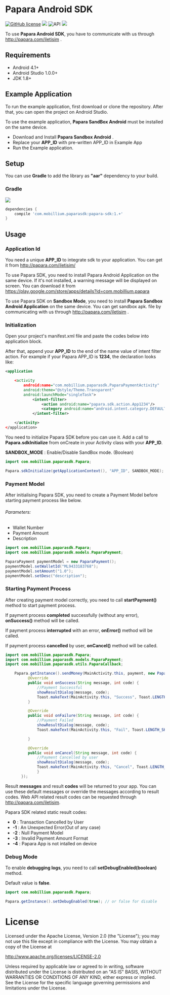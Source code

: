# Papara Android SDK

[![GitHub license](https://img.shields.io/github/license/dcendents/android-maven-gradle-plugin.svg)](http://www.apache.org/licenses/LICENSE-2.0.html)
![](https://img.shields.io/badge/platform-android-green.svg)
![API](https://img.shields.io/badge/API-16%2B-brightgreen.svg?style=flat)
![](https://img.shields.io/badge/Gradle-v2.2.1-red.svg)



To use  **Papara Android SDK**, you have to communicate with us through http://papara.com/iletisim .


## Requirements

- Android  4.1+
- Android Studio 1.0.0+
- JDK 1.8+


## Example Application

To run the example application, first download or clone the repository. After that, you can open the project on Android Studio.

To use the example application, **Papara SandBox Android**  must be installed on the same device.

* Download and Install **Papara Sandbox Android** .
* Replace your **APP_ID**  with pre-written APP_ID in Example App
* Run the Example application.

## Setup
You can use **Gradle** to add the library as **"aar"**  dependency to your build.


### Gradle
![](https://img.shields.io/badge/Gradle-v2.2.1-red.svg)
```groovy
dependencies {
    compile 'com.mobillium.paparasdk:papara-sdk:1.+'
}
```

## Usage

### Application Id

You need a unique **APP_ID** to integrate sdk to your application. You can get it from
http://papara.com/iletisim/ 

To use Papara SDK, you need to install Papara Android Application on the same device. If it's not installed, a warning message will be displayed on screen. You can download it from https://play.google.com/store/apps/details?id=com.mobillium.papara 

To use Papara SDK on **Sandbox Mode**, you need to install **Papara Sandbox Android Application** on the same device.  You can get sandbox apk. file by communicating with us through http://papara.com/iletisim .



### Initialization

Open your project's manifest.xml file and paste the codes below into application block. 

After that, append your **APP_ID** to the end of the name value of intent filter action. For example if your Papara APP_ID is **1234**, the declaration looks like:

```xml
<application

    <activity 
        android:name="com.mobillium.paparasdk.PaparaPaymentActivity"
        android:theme="@style/Theme.Transparent"
        android:launchMode="singleTask">
            <intent-filter>
                <action android:name="papara.sdk.action.App1234"/>
                <category android:name="android.intent.category.DEFAULT"/>
            </intent-filter>

    </activity>
</application>
```

You need to initialize Papara SDK before you can use it. Add a call to **Papara.sdkInitialize** from onCreate in your Activity class with your **APP_ID**.


**SANDBOX_MODE** : Enable/Disable SandBox mode. (Boolean)

```java
import com.mobillium.paparasdk.Papara;

Papara.sdkInitialize(getApplicationContext(), "APP_ID", SANDBOX_MODE);
```

### Payment Model

After initialising Papara SDK, you need to create a Payment Model before starting payment process like below.

###### Parameters: 
* Wallet Number
* Payment Amount
* Description

```java
import com.mobillium.paparasdk.Papara;
import com.mobillium.paparasdk.models.PaparaPayment;

PaparaPayment paymentModel = new PaparaPayment();
paymentModel.setWalletId("ML9433183768");
paymentModel.setAmount("1.0");
paymentModel.setDesc("description");
```

### Starting Payment Process

After creating payment model correctly, you need to call **startPayment()** method to start payment process.

If payment process **completed** successfully (without any error), **onSuccess()** method will be called.

If payment process **interrupted** with an error, **onError()** method will be called.

If payment process **cancelled** by user, **onCancel()** method will be called.



```java
import com.mobillium.paparasdk.Papara;
import com.mobillium.paparasdk.models.PaparaPayment;
import com.mobillium.paparasdk.utils.PaparaCallback;

    Papara.getInstance().sendMoney(MainActivity.this, payment, new PaparaCallback() {
          @Override
          public void onSuccess(String message, int code) {
              //Payment Successful
              showResultDialog(message, code);
              Toast.makeText(MainActivity.this, "Success", Toast.LENGTH_SHORT).show();
          }

          @Override
          public void onFailure(String message, int code) {
              //Payment Failed
              showResultDialog(message, code);
              Toast.makeText(MainActivity.this, "Fail", Toast.LENGTH_SHORT).show();

          }

          @Override
          public void onCancel(String message, int code) {
              //Payment Cancelled by user
              showResultDialog(message, code);
              Toast.makeText(MainActivity.this, "Cancel", Toast.LENGTH_SHORT).show();
              }
       });
```
Result **messages** and result **codes** will be returned to your app. You can use these default messages or override the messages according to result codes. Web API related result codes can be requested through http://papara.com/iletisim.

Papara SDK related static result codes:

 - **0** : Transaction Cancelled by User 
 - **-1** : An Unexpected Error(Out of any case) 
 - **-2** : Null Payment Model 
 - **-3** : Invalid Payment Amount Format
 - **-4** : Papara App is not intalled on device 

### Debug Mode
To enable **debugging logs**, you need to call **setDebugEnabled(boolean)** method.

Default value is **false**. 
```java
import com.mobillium.paparasdk.Papara;

Papara.getInstance().setDebugEnabled(true); // or false for disable
```


License
====================

Licensed under the Apache License, Version 2.0 (the "License");
you may not use this file except in compliance with the License.
You may obtain a copy of the License at

   http://www.apache.org/licenses/LICENSE-2.0

Unless required by applicable law or agreed to in writing, software
distributed under the License is distributed on an "AS IS" BASIS,
WITHOUT WARRANTIES OR CONDITIONS OF ANY KIND, either express or implied.
See the License for the specific language governing permissions and
limitations under the License.